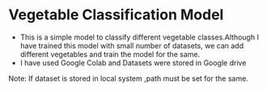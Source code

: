 # Vegetable Classification Model
- This is a simple model to classify different vegetable classes.Although I have trained this model with small number of datasets, we can add different vegetables and train the model for the same. 
- I have used Google Colab and Datasets were stored in Google drive
   
Note: If dataset is stored in local system ,path must be set for the same.
